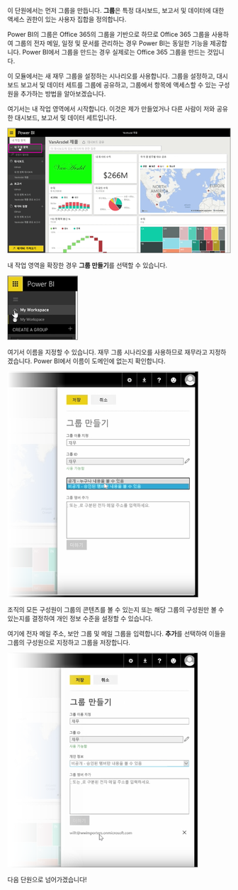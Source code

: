 이 단원에서는 먼저 그룹을 만듭니다. **그룹**은 특정 대시보드, 보고서 및 데이터에 대한 액세스 권한이 있는 사용자 집합을 정의합니다.

Power BI의 그룹은 Office 365의 그룹을 기반으로 하므로 Office 365 그룹을 사용하여 그룹의 전자 메일, 일정 및 문서를 관리하는 경우 Power BI는 동일한 기능을 제공합니다. Power BI에서 그룹을 만드는 경우 실제로는 Office 365 그룹을 만드는 것입니다.

이 모듈에서는 새 재무 그룹을 설정하는 시나리오를 사용합니다. 그룹을 설정하고, 대시보드 보고서 및 데이터 세트를 그룹에 공유하고, 그룹에서 항목에 액세스할 수 있는 구성원을 추가하는 방법을 알아보겠습니다.

여기서는 내 작업 영역에서 시작합니다. 이것은 제가 만들었거나 다른 사람이 저와 공유한 대시보드, 보고서 및 데이터 세트입니다.

![Power BI에서 공유 및 공동 작업](./media/6-1-create-groups/pbi_learn06_01myworkspace.png)

내 작업 영역을 확장한 경우 **그룹 만들기**를 선택할 수 있습니다.

![Power BI에서 공유 및 공동 작업](./media/6-1-create-groups/pbi_learn06_01expandmywkspace.png)

여기서 이름을 지정할 수 있습니다. 재무 그룹 시나리오를 사용하므로 재무라고 지정하겠습니다. Power BI에서 이름이 도메인에 없는지 확인합니다.

![Power BI에서 공유 및 공동 작업](./media/6-1-create-groups/pbi_learn06_01creategroupdialog.png)

조직의 모든 구성원이 그룹의 콘텐츠를 볼 수 있는지 또는 해당 그룹의 구성원만 볼 수 있는지를 결정하여 개인 정보 수준을 설정할 수 있습니다.

여기에 전자 메일 주소, 보안 그룹 및 메일 그룹을 입력합니다. **추가**를 선택하여 이들을 그룹의 구성원으로 지정하고 그룹을 저장합니다.

![Power BI에서 공유 및 공동 작업](./media/6-1-create-groups/pbi_learn06_01savegroup.png)

다음 단원으로 넘어가겠습니다!

